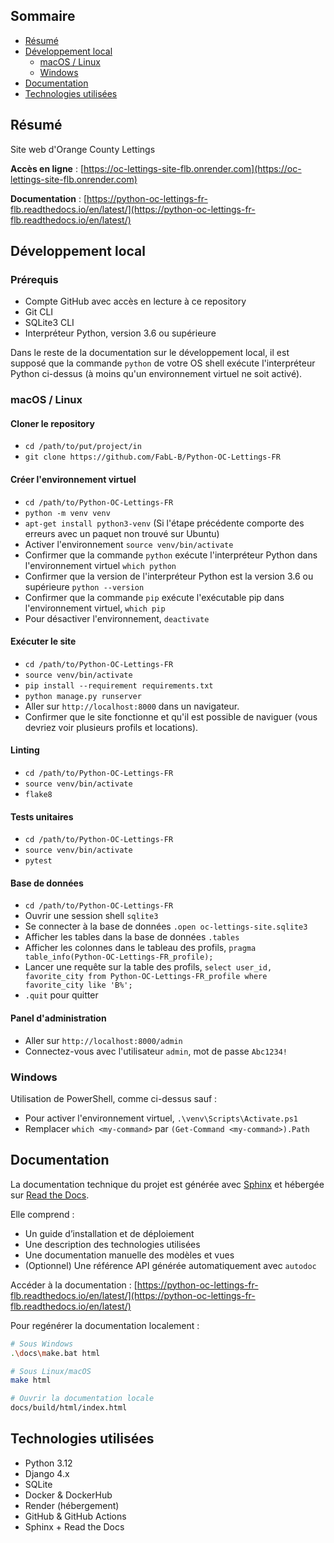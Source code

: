 ## Sommaire

- [Résumé](#résumé)
- [Développement local](#développement-local)
  - [macOS / Linux](#macos--linux)
  - [Windows](#windows)
- [Documentation](#documentation)
- [Technologies utilisées](#technologies-utilisées)

## Résumé

Site web d'Orange County Lettings

**Accès en ligne** : [https://oc-lettings-site-flb.onrender.com](https://oc-lettings-site-flb.onrender.com)

**Documentation** : [https://python-oc-lettings-fr-flb.readthedocs.io/en/latest/](https://python-oc-lettings-fr-flb.readthedocs.io/en/latest/)

## Développement local

### Prérequis

- Compte GitHub avec accès en lecture à ce repository
- Git CLI
- SQLite3 CLI
- Interpréteur Python, version 3.6 ou supérieure

Dans le reste de la documentation sur le développement local, il est supposé que la commande `python` de votre OS shell exécute l'interpréteur Python ci-dessus (à moins qu'un environnement virtuel ne soit activé).

### macOS / Linux

#### Cloner le repository

- `cd /path/to/put/project/in`
- `git clone https://github.com/FabL-B/Python-OC-Lettings-FR`

#### Créer l'environnement virtuel

- `cd /path/to/Python-OC-Lettings-FR`
- `python -m venv venv`
- `apt-get install python3-venv` (Si l'étape précédente comporte des erreurs avec un paquet non trouvé sur Ubuntu)
- Activer l'environnement `source venv/bin/activate`
- Confirmer que la commande `python` exécute l'interpréteur Python dans l'environnement virtuel
`which python`
- Confirmer que la version de l'interpréteur Python est la version 3.6 ou supérieure `python --version`
- Confirmer que la commande `pip` exécute l'exécutable pip dans l'environnement virtuel, `which pip`
- Pour désactiver l'environnement, `deactivate`

#### Exécuter le site

- `cd /path/to/Python-OC-Lettings-FR`
- `source venv/bin/activate`
- `pip install --requirement requirements.txt`
- `python manage.py runserver`
- Aller sur `http://localhost:8000` dans un navigateur.
- Confirmer que le site fonctionne et qu'il est possible de naviguer (vous devriez voir plusieurs profils et locations).

#### Linting

- `cd /path/to/Python-OC-Lettings-FR`
- `source venv/bin/activate`
- `flake8`

#### Tests unitaires

- `cd /path/to/Python-OC-Lettings-FR`
- `source venv/bin/activate`
- `pytest`

#### Base de données

- `cd /path/to/Python-OC-Lettings-FR`
- Ouvrir une session shell `sqlite3`
- Se connecter à la base de données `.open oc-lettings-site.sqlite3`
- Afficher les tables dans la base de données `.tables`
- Afficher les colonnes dans le tableau des profils, `pragma table_info(Python-OC-Lettings-FR_profile);`
- Lancer une requête sur la table des profils, `select user_id, favorite_city from
  Python-OC-Lettings-FR_profile where favorite_city like 'B%';`
- `.quit` pour quitter

#### Panel d'administration

- Aller sur `http://localhost:8000/admin`
- Connectez-vous avec l'utilisateur `admin`, mot de passe `Abc1234!`

### Windows

Utilisation de PowerShell, comme ci-dessus sauf :

- Pour activer l'environnement virtuel, `.\venv\Scripts\Activate.ps1` 
- Remplacer `which <my-command>` par `(Get-Command <my-command>).Path`

## Documentation

La documentation technique du projet est générée avec [Sphinx](https://www.sphinx-doc.org/) et hébergée sur [Read the Docs](https://readthedocs.org/).

Elle comprend :

- Un guide d’installation et de déploiement
- Une description des technologies utilisées
- Une documentation manuelle des modèles et vues
- (Optionnel) Une référence API générée automatiquement avec `autodoc`

 Accéder à la documentation : [https://python-oc-lettings-fr-flb.readthedocs.io/en/latest/](https://python-oc-lettings-fr-flb.readthedocs.io/en/latest/)

Pour regénérer la documentation localement :

```bash
# Sous Windows
.\docs\make.bat html

# Sous Linux/macOS
make html

# Ouvrir la documentation locale
docs/build/html/index.html
```

## Technologies utilisées

- Python 3.12
- Django 4.x
- SQLite
- Docker & DockerHub
- Render (hébergement)
- GitHub & GitHub Actions
- Sphinx + Read the Docs
